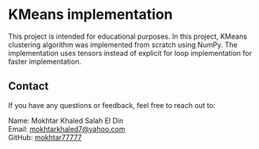 # KMeans implementation

This project is intended for educational purposes. In this project, KMeans clustering algorithm was implemented from scratch using NumPy.
The implementation uses tensors instead of explicit for loop implementation for faster implementation.

## Contact
If you have any questions or feedback, feel free to reach out to:

Name: Mokhtar Khaled Salah El Din <br>
Email: mokhtarkhaled7@yahoo.com <br>
GitHub: [mokhtar77777](https://github.com/mokhtar77777)
